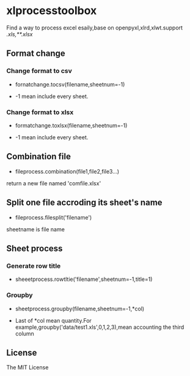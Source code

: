 # xlprocesstoolbox
Find a way to process excel esaily,base on  openpyxl,xlrd,xlwt.support *.xls,**.xlsx*
## Format change
###  Change format to csv
- fornatchange.tocsv(filename,sheetnum=-1)

- \-1 mean include every sheet.
### Change format to xlsx
- formatchange.toxlsx(filename,sheetnum=-1)

- \-1 mean include every sheet.
## Combination file
- fileprocess.combination(file1,file2,file3...) 

return a new file named 'comfile.xlsx'
## Split one file accroding its sheet's name
-  fileprocess.filesplit('filename')

sheetname is file name
## Sheet process
### Generate row title
- sheeetprocess.rowtltie('filename',sheetnum=-1,title=1)
### Groupby
- sheetprocess.groupby(filename,sheetnum=-1,*col)

- Last of *col mean quantity.For example,groupby('data/test1.xls',0,1,2,3),mean accounting the third column 

## License

The MIT License
